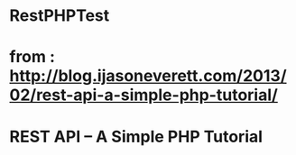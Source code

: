 # RestPHPTest
# from : http://blog.ijasoneverett.com/2013/02/rest-api-a-simple-php-tutorial/
# REST API – A Simple PHP Tutorial
